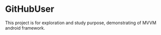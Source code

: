 # GitHubUser
This project is for exploration and study purpose, demonstrating of MVVM android framework.
